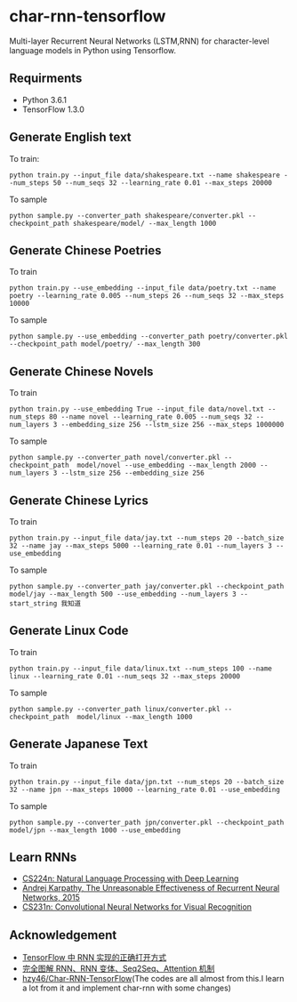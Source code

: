 # char-rnn-tensorflow
Multi-layer Recurrent Neural Networks (LSTM,RNN) for character-level language models in Python using Tensorflow.

## Requirments
- Python 3.6.1
- TensorFlow 1.3.0


## Generate English text
To train:
```
python train.py --input_file data/shakespeare.txt --name shakespeare --num_steps 50 --num_seqs 32 --learning_rate 0.01 --max_steps 20000
```

To sample
```
python sample.py --converter_path shakespeare/converter.pkl --checkpoint_path shakespeare/model/ --max_length 1000
```


## Generate Chinese Poetries

To train
```
python train.py --use_embedding --input_file data/poetry.txt --name poetry --learning_rate 0.005 --num_steps 26 --num_seqs 32 --max_steps 10000
```

To sample

```
python sample.py --use_embedding --converter_path poetry/converter.pkl --checkpoint_path model/poetry/ --max_length 300
```


## Generate Chinese Novels

To train

```
python train.py --use_embedding True --input_file data/novel.txt --num_steps 80 --name novel --learning_rate 0.005 --num_seqs 32 --num_layers 3 --embedding_size 256 --lstm_size 256 --max_steps 1000000
```

To sample

```
python sample.py --converter_path novel/converter.pkl --checkpoint_path  model/novel --use_embedding --max_length 2000 --num_layers 3 --lstm_size 256 --embedding_size 256
```


## Generate Chinese Lyrics


To train

```
python train.py --input_file data/jay.txt --num_steps 20 --batch_size 32 --name jay --max_steps 5000 --learning_rate 0.01 --num_layers 3 --use_embedding
```

To sample

```
python sample.py --converter_path jay/converter.pkl --checkpoint_path  model/jay --max_length 500 --use_embedding --num_layers 3 --start_string 我知道
```


## Generate Linux Code

To train

```
python train.py --input_file data/linux.txt --num_steps 100 --name linux --learning_rate 0.01 --num_seqs 32 --max_steps 20000
```


To sample

```
python sample.py --converter_path linux/converter.pkl --checkpoint_path  model/linux --max_length 1000
```

## Generate Japanese Text

To train

```
python train.py --input_file data/jpn.txt --num_steps 20 --batch_size 32 --name jpn --max_steps 10000 --learning_rate 0.01 --use_embedding
```

To sample

```
python sample.py --converter_path jpn/converter.pkl --checkpoint_path model/jpn --max_length 1000 --use_embedding
```


## Learn RNNs

 - [CS224n: Natural Language Processing with Deep Learning](http://web.stanford.edu/class/cs224n/syllabus.html)
 - [Andrej Karpathy, The Unreasonable Effectiveness of Recurrent Neural Networks, 2015](http://karpathy.github.io/2015/05/21/rnn-effectiveness/)
 - [CS231n: Convolutional Neural Networks for Visual Recognition](http://cs231n.stanford.edu/slides/2017/cs231n_2017_lecture10.pdf)


## Acknowledgement

 - [TensorFlow 中 RNN 实现的正确打开方式](https://zhuanlan.zhihu.com/p/28196873)
 - [完全图解 RNN、RNN 变体、Seq2Seq、Attention 机制](https://zhuanlan.zhihu.com/p/28054589)
 - [hzy46/Char-RNN-TensorFlow](https://github.com/hzy46/Char-RNN-TensorFlow)(The codes are all almost from this.I learn a lot from it and implement char-rnn with some changes)